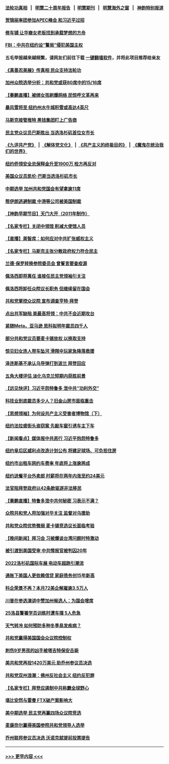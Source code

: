 #### [法轮功真相](https://github.com/gfw-breaker/truth/blob/master/README.md?t=0) &nbsp;&nbsp;|&nbsp;&nbsp; [明慧二十周年报告](https://github.com/gfw-breaker/mh-reports/blob/master/README.md?t=0) &nbsp;&nbsp;|&nbsp;&nbsp;[明慧期刊](https://github.com/gfw-breaker/mh-qikan) &nbsp;&nbsp;|&nbsp;&nbsp; [明慧海外之窗](https://github.com/gfw-breaker/mh-news/blob/master/README.md?t=0) &nbsp;&nbsp;|&nbsp;&nbsp; [神韵特别报道](https://github.com/gfw-breaker/mh-news/blob/master/shenyun.md?t=0)
#### [贺锦丽率团参加APEC峰会 和习近平过招](../pages/nsc412/n13868090.md?t=11181301) 
#### [修车铺 让华裔女老板找到承载梦想的方舟](../pages/nsc412/n13868196.md?t=11181301) 
#### [FBI：中共在纽约设“警局”侵犯美国主权](../pages/nsc412/n13868089.md?t=11181301) 
#### 五毛举报越来越频繁，请网友们前往下载 [一键翻墙软件](https://github.com/gfw-breaker/ssr-accounts)，并将此项目推荐给亲友
#### [《真善忍美展》传真相 民众支持法轮功](../pages/nsc412/n13867633.md?t=11181301) 
#### [加州众院选举分析：共和党或获80席中的15/16席](../pages/nsc412/n13868162.md?t=11181301) 
#### [【秦鹏直播】被绑女孩刷爆网络 民惊呼文革再来](../pages/nsc412/n13868079.md?t=11181301) 
#### [暴风雪将至 纽约州水牛城积雪或高达4英尺](../pages/nsc412/n13868097.md?t=11181301) 
#### [马斯克接管推特 黑钱集团盯上广告商](../pages/nsc412/n13868014.md?t=11181301) 
#### [民主党众议员巴斯胜出 当选洛杉矶首位女市长](../pages/nsc412/n13868072.md?t=11181301) 
#### [《九评共产党》](https://github.com/begood0513/9ping.md/blob/master/README.md) &nbsp;|&nbsp; [《解体党文化》](../../../../jtdwh.md/blob/master/README.md)  &nbsp;|&nbsp; [《共产主义的终极目的》](../../../../gczydzjmd.md/blob/master/README.md) &nbsp;|&nbsp; [《魔鬼在统治我们的世界》](../../../../mgztzwmdsj.md/blob/master/README.md) 
#### [纽约侨领安全忠保释金升至1900万 检方再反对](../pages/nsc412/n13867514.md?t=11181301) 
#### [美国众议员凯伦‧巴斯当选洛杉矶市长](../pages/nsc412/n13868122.md?t=11181301) 
#### [中期选举 加州共和党国会有望拿逾11席](../pages/nsc412/n13868103.md?t=11181301) 
#### [帮伊朗逃避制裁 中港等公司被美国制裁](../pages/nsc412/n13868095.md?t=11181301) 
#### [【神韵早期节目】天门大开（2011年制作）](../pages/nsc412/n13867997.md?t=11181301) 
#### [【名家专栏】关闭中领馆 削减大使馆人员](../pages/nsc412/n13867851.md?t=11181301) 
#### [【直播】美智库：如何应对中共扩张威权主义](../pages/nsc412/n13868073.md?t=11181301) 
#### [【名家专栏】马斯克主张分散政府权力符合民主](../pages/nsc412/n13867872.md?t=11181301) 
#### [兰德‧保罗转换参院委员会 曾誓言要查疫源](../pages/nsc412/n13868016.md?t=11181301) 
#### [佩洛西即将离任 谁接任民主党领袖引关注](../pages/nsc412/n13868030.md?t=11181301) 
#### [佩洛西将卸任众院议长职务 但继续留在国会](../pages/nsc412/n13868010.md?t=11181301) 
#### [共和党掌控众议院 宣布调查亨特‧拜登](../pages/nsc412/n13868019.md?t=11181301) 
#### [点出共军缺陷 美最高将领：中共不会近期攻台](../pages/nsc412/n13868015.md?t=11181301) 
#### [紧随Meta、亚马逊 思科拟明年裁员四千人](../pages/nsc412/n13867325.md?t=11181301) 
#### [部分共和党议员要麦卡锡放权 以换取支持](../pages/nsc412/n13867956.md?t=11181301) 
#### [惊见妇女连人带车坠河 滑翔伞玩家急降落救援](../pages/nsc412/n13867605.md?t=11181301) 
#### [泽连斯基不承认乌导弹打到波兰 拜登回应](../pages/nsc412/n13867820.md?t=11181301) 
#### [五角大楼评估 淡化乌克兰短期内获胜前景](../pages/nsc412/n13867821.md?t=11181301) 
#### [【远见快评】习近平怨特鲁多 泄中共“功利外交”](../pages/nsc412/n13867363.md?t=11181301) 
#### [科技业到底裁员多少人？旧金山房市面临重击](../pages/nsc412/n13867648.md?t=11181301) 
#### [【思想领袖】为何设共产主义受害者博物馆（下）](../pages/nsc412/n13864818.md?t=11181301) 
#### [纽约法拉盛街头盗窃案 先敲车窗引诱车主下车](../pages/nsc412/n13867542.md?t=11181301) 
#### [【新闻看点】媒体报中共恶行 习近平抱怨特鲁多](../pages/nsc412/n13867320.md?t=11181301) 
#### [纽约皇后区威利点改造计划公布 将建足球场、可负担住房](../pages/nsc412/n13867569.md?t=11181301) 
#### [纽约市出租车网约车费率 年底将上涨逾两成](../pages/nsc412/n13867567.md?t=11181301) 
#### [纽约送餐平台外卖郎 时薪将在两年内涨至约24美元](../pages/nsc412/n13867544.md?t=11181301) 
#### [法官阻拜登政府以42条款驱逐非法移民](../pages/nsc412/n13867405.md?t=11181301) 
#### [【秦鹏直播】特鲁多泄中共何秘密 习表示不满？](../pages/nsc412/n13867353.md?t=11181301) 
#### [众院共和党人将加强对华关注 监督对乌援助](../pages/nsc412/n13867450.md?t=11181301) 
#### [共和党众院优势微弱 麦卡锡竞选议长面临考验](../pages/nsc412/n13867378.md?t=11181301) 
#### [【晚间新闻】拜习会 习被爆谈台湾问题时特激动](../pages/nsc412/n13867705.md?t=11181301) 
#### [被引渡到美国受审 中共情报官被判囚20年](../pages/nsc412/n13867313.md?t=11181301) 
#### [2022洛杉矶国际车展 电动车超跑引潮流](../pages/nsc412/n13867428.md?t=11181301) 
#### [通胀下美国人更依赖信贷 家庭债务创15年新高](../pages/nsc412/n13867321.md?t=11181301) 
#### [科企荣景不再？本月72美企解雇逾3.5万人](../pages/nsc412/n13867333.md?t=11181301) 
#### [川普在参选演讲中赞加州候选人：为国会增席](../pages/nsc412/n13867394.md?t=11181301) 
#### [25洛县警署学员训练时遭车撞 5人危急](../pages/nsc412/n13867383.md?t=11181301) 
#### [天气转冷 如何预防多种冬季易发疾病？](../pages/nsc412/n13867341.md?t=11181301) 
#### [共和党赢得美国国会众议院控制权](../pages/nsc412/n13867335.md?t=11181301) 
#### [刺伤9岁男孩的凶手被塔吉特保安击毙](../pages/nsc412/n13867284.md?t=11181301) 
#### [美共和党再投1420万美元 助乔州参议员决选](../pages/nsc412/n13867268.md?t=11181301) 
#### [共和党双州浪潮：佛州反社会主义 纽约反犯罪](../pages/nsc412/n13867187.md?t=11181301) 
#### [【名家专栏】拜登应遏制中共称霸全球野心](../pages/nsc412/n13867096.md?t=11181301) 
#### [堪比安然与雷曼 FTX破产案影响大](../pages/nsc412/n13867285.md?t=11181301) 
#### [美中期选举 民主党再赢四场众议院竞选](../pages/nsc412/n13867176.md?t=11181301) 
#### [麦康奈尔赢得美国参院共和党领导人选举](../pages/nsc412/n13867248.md?t=11181301) 
#### [乔州联邦参议员决选 沃诺克就提前投票提告](../pages/nsc412/n13867167.md?t=11181301) 

----
#### [ >>> 更早内容 <<< ](../indexes/nsc412-earlier.md)
